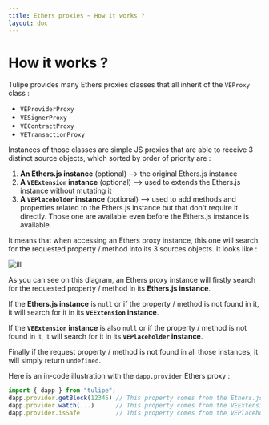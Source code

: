```yaml
---
title: Ethers proxies ~ How it works ?
layout: doc
---
```



# How it works ?

Tulipe provides many Ethers proxies classes that all inherit of the `VEProxy` class :
- `VEProviderProxy`
- `VESignerProxy`
- `VEContractProxy`
- `VETransactionProxy`

Instances of those classes are simple JS proxies that are able to receive 3 distinct source objects, which sorted by order of priority are :
1) **An Ethers.js instance** (optional) --> the original Ethers.js instance
2) **A `VEExtension` instance** (optional) --> used to extends the Ethers.js instance without mutating it
3) **A `VEPlaceholder` instance** (optional) --> used to add methods and properties related to the Ethers.js instance but that don't require it directly. Those one are available even before the Ethers.js instance is available.


It means that when accessing an Ethers proxy instance, this one will search for the requested property / method into its 3 sources objects. It looks like :

![ill](/guide/ethers-proxies/assets/ethers-proxies.svg)

As you can see on this diagram, an Ethers proxy instance will firstly search for the requested property / method in its **Ethers.js instance**.

If the **Ethers.js instance** is `null` or if the property / method is not found in it, it will search for it in its **`VEExtension` instance**.

If the **`VEExtension` instance** is also `null` or if the property / method is not found in it, it will search for it in its **`VEPlaceholder` instance**.

Finally if the request property / method is not found in all those instances, it will simply return `undefined`.

Here is an in-code illustration with the `dapp.provider` Ethers proxy :
```js
import { dapp } from "tulipe";
dapp.provider.getBlock(12345) // This property comes from the Ethers.js instance
dapp.provider.watch(...)      // This property comes from the VEExtension instance
dapp.provider.isSafe          // This property comes from the VEPlaceholder instance
```
